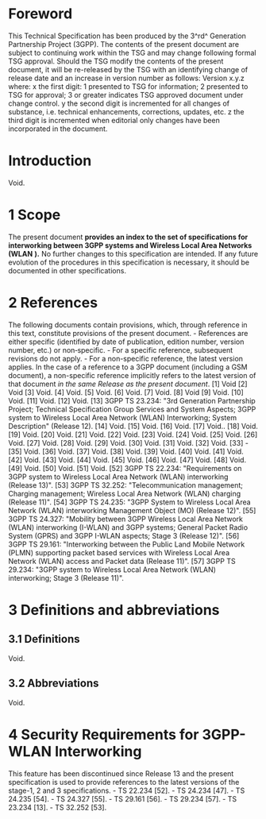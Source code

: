 # Foreword
This Technical Specification has been produced by the 3^rd^ Generation
Partnership Project (3GPP).
The contents of the present document are subject to continuing work within the
TSG and may change following formal TSG approval. Should the TSG modify the
contents of the present document, it will be re-released by the TSG with an
identifying change of release date and an increase in version number as
follows:
Version x.y.z
where:
x the first digit:
1 presented to TSG for information;
2 presented to TSG for approval;
3 or greater indicates TSG approved document under change control.
y the second digit is incremented for all changes of substance, i.e. technical
enhancements, corrections, updates, etc.
z the third digit is incremented when editorial only changes have been
incorporated in the document.
# Introduction
Void.
# 1 Scope
The present document **provides an index to the set of specifications for
interworking between 3GPP systems and Wireless Local Area Networks (WLAN**
**).**
No further changes to this specification are intended. If any future evolution
of the procedures in this specification is necessary, it should be documented
in other specifications.
# 2 References
The following documents contain provisions, which, through reference in this
text, constitute provisions of the present document.
\- References are either specific (identified by date of publication, edition
number, version number, etc.) or non‑specific.
\- For a specific reference, subsequent revisions do not apply.
\- For a non-specific reference, the latest version applies. In the case of a
reference to a 3GPP document (including a GSM document), a non-specific
reference implicitly refers to the latest version of that document _in the
same Release as the present document_.
[1] Void
[2] Void
[3] Void.
[4] Void.
[5] Void.
[6] Void.
[7] Void.
[8] Void
[9] Void.
[10] Void.
[11] Void.
[12] Void.
[13] 3GPP TS 23.234: \"3rd Generation Partnership Project; Technical
Specification Group Services and System Aspects; 3GPP system to Wireless Local
Area Network (WLAN) Interworking; System Description\" (Release 12).
[14] Void.
[15] Void.
[16] Void.
[17] Void..
[18] Void.
[19] Void.
[20] Void.
[21] Void.
[22] Void.
[23] Void.
[24] Void.
[25] Void.
[26] Void.
[27] Void.
[28] Void.
[29] Void.
[30] Void.
[31] Void.
[32] Void.
[33] - [35] Void.
[36] Void.
[37] Void.
[38] Void.
[39] Void.
[40] Void.
[41] Void.
[42] Void.
[43] Void.
[44] Void.
[45] Void.
[46] Void.
[47] Void.
[48] Void.
[49] Void.
[50] Void.
[51] Void.
[52] 3GPP TS 22.234: \"Requirements on 3GPP system to Wireless Local Area
Network (WLAN) interworking (Release 13)\".
[53] 3GPP TS 32.252: \"Telecommunication management; Charging management;
Wireless Local Area Network (WLAN) charging (Release 11)\".
[54] 3GPP TS 24.235: \"3GPP System to Wireless Local Area Network (WLAN)
interworking Management Object (MO) (Release 12)\".
[55] 3GPP TS 24.327: \"Mobility between 3GPP Wireless Local Area Network
(WLAN) interworking (I-WLAN) and 3GPP systems; General Packet Radio System
(GPRS) and 3GPP I-WLAN aspects; Stage 3 (Release 12)\".
[56] 3GPP TS 29.161: \"Interworking between the Public Land Mobile Network
(PLMN) supporting packet based services with Wireless Local Area Network
(WLAN) access and Packet data (Release 11)\".
[57] 3GPP TS 29.234: \"3GPP system to Wireless Local Area Network (WLAN)
interworking; Stage 3 (Release 11)\".
# 3 Definitions and abbreviations
## 3.1 Definitions
Void.
## 3.2 Abbreviations
Void.
# 4 Security Requirements for 3GPP-WLAN Interworking
This feature has been discontinued since Release 13 and the present
specification is used to provide references to the latest versions of the
stage-1, 2 and 3 specifications.
\- TS 22.234 [52].
\- TS 24.234 [47].
\- TS 24.235 [54].
\- TS 24.327 [55].
\- TS 29.161 [56].
\- TS 29.234 [57].
\- TS 23.234 [13].
\- TS 32.252 [53].
#